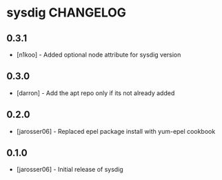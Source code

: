sysdig CHANGELOG
================

0.3.1
-----
- [n1koo] - Added optional node attribute for sysdig version

0.3.0
-----
- [darron] - Add the apt repo only if its not already added

0.2.0
-----
- [jarosser06] - Replaced epel package install with yum-epel cookbook

0.1.0
-----
- [jarosser06] - Initial release of sysdig
